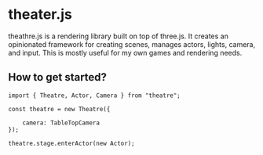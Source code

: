 # theater.js

theathre.js is a rendering library built on top of three.js. It creates an opinionated
framework for creating scenes, manages actors, lights, camera, and input. This is mostly
useful for my own games and rendering needs.

## How to get started?

```
import { Theatre, Actor, Camera } from "theatre";

const theatre = new Theatre({ 

    camera: TableTopCamera
});

theatre.stage.enterActor(new Actor);
```